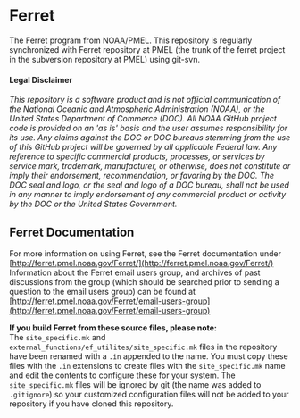 # Ferret
The Ferret program from NOAA/PMEL. 
This repository is regularly synchronized with Ferret repository at PMEL 
(the trunk of the ferret project in the subversion repository at PMEL) 
using git-svn.

#### Legal Disclaimer
*This repository is a software product and is not official communication 
of the National Oceanic and Atmospheric Administration (NOAA), or the 
United States Department of Commerce (DOC).  All NOAA GitHub project 
code is provided on an 'as is' basis and the user assumes responsibility 
for its use.  Any claims against the DOC or DOC bureaus stemming from 
the use of this GitHub project will be governed by all applicable Federal 
law.  Any reference to specific commercial products, processes, or services 
by service mark, trademark, manufacturer, or otherwise, does not constitute 
or imply their endorsement, recommendation, or favoring by the DOC. 
The DOC seal and logo, or the seal and logo of a DOC bureau, shall not 
be used in any manner to imply endorsement of any commercial product 
or activity by the DOC or the United States Government.*

## Ferret Documentation
For more information on using Ferret, see the Ferret documentation under 
[http://ferret.pmel.noaa.gov/Ferret/](http://ferret.pmel.noaa.gov/Ferret/)
Information about the Ferret email users group, and archives of past discussions
from the group (which should be searched prior to sending a question to the email 
users group) can be found at 
[http://ferret.pmel.noaa.gov/Ferret/email-users-group](http://ferret.pmel.noaa.gov/Ferret/email-users-group)

**If you build Ferret from these source files, please note:**  
The `site_specific.mk` and `external_functions/ef_utilites/site_specific.mk` 
files in the repository have been renamed with a `.in` appended to the name. 
You must copy these files with the `.in` extensions to create files with the 
`site_specific.mk` name and edit the contents to configure these for your 
system.  The `site_specific.mk` files will be ignored by git (the name was 
added to `.gitignore`) so your customized configuration files will not be 
added to your repository if you have cloned this repository. 

